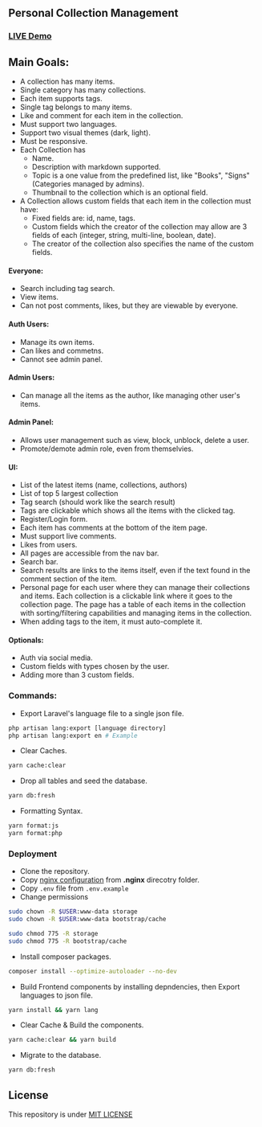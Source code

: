 ## Personal Collection Management

### [LIVE Demo](https://pcm.aland20.tech/)


## Main Goals:
- A collection has many items.
- Single category has many collections.
- Each item supports tags.
- Single tag belongs to many items.
- Like and comment for each item in the collection.
- Must support two languages.
- Support two visual themes (dark, light).
- Must be responsive.
- Each Collection has
	- Name.
	- Description with markdown supported.
	- Topic is a one value from the predefined list, like "Books", "Signs" (Categories managed by admins).
	- Thumbnail to the collection which is an optional field.
- A Collection allows custom fields that each item in the collection must have:
	- Fixed fields are: id, name, tags.
	- Custom fields which the creator of the collection may allow are 3 fields of each (integer, string, multi-line, boolean, date).
	- The creator of the collection also specifies the name of the custom fields.

#### Everyone:
- Search including tag search.
- View items.
- Can not post comments, likes, but they are viewable by everyone.

#### Auth Users:
- Manage its own items.
- Can likes and commetns.
- Cannot see admin panel.

#### Admin Users:
- Can manage all the items as the author, like managing other user's items.

#### Admin Panel:
- Allows user management such as view, block, unblock, delete a user.
- Promote/demote admin role, even from themselvies.

#### UI:
- List of the latest items (name, collections, authors)
- List of top 5 largest collection
- Tag search (should work like the search result)
- Tags are clickable which shows all the items with the clicked tag.
- Register/Login form.
- Each item has comments at the bottom of the item page.
- Must support live comments.
- Likes from users.
- All pages are accessible from the nav bar.
- Search bar.
- Search results are links to the items itself, even if the text found in the comment section of the item.
- Personal page for each user where they can manage their collections and items. Each collection is a clickable link where it goes to the collection page. The page has a table of each items in the collection with sorting/filtering capabilities and managing items in the collection.
- When adding tags to the item, it must auto-complete it.			

#### Optionals:
- Auth via social media.
- Custom fields with types chosen by the user.
- Adding more than 3 custom fields.


### Commands:
- Export Laravel's language file to a single json file.
```bash
php artisan lang:export [language directory]
php artisan lang:export en # Example
```
- Clear Caches.
```bash
yarn cache:clear
```
- Drop all tables and seed the database.
```bash
yarn db:fresh
```
- Formatting Syntax.
```bash
yarn format:js
yarn format:php
```

### Deployment

- Clone the repository.
- Copy [nginx configuration](/.nginx/pcm.conf) from **.nginx** direcotry folder.
- Copy `.env` file from `.env.example`
- Change permissions
```bash
sudo chown -R $USER:www-data storage
sudo chown -R $USER:www-data bootstrap/cache

sudo chmod 775 -R storage
sudo chmod 775 -R bootstrap/cache
```

- Install composer packages.
```bash
composer install --optimize-autoloader --no-dev
```
- Build Frontend components by installing depndencies, then Export languages to json file.
```bash
yarn install && yarn lang
```
- Clear Cache & Build the components.
```bash
yarn cache:clear && yarn build
```
- Migrate to the database.
```bash
yarn db:fresh
```


## License

This repository is under [MIT LICENSE](LICENSE)
